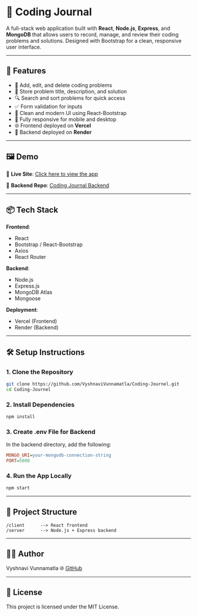 # 📘 Coding Journal

A full-stack web application built with **React**, **Node.js**, **Express**, and **MongoDB** that allows users to record, manage, and review their coding problems and solutions. Designed with Bootstrap for a clean, responsive user interface.

---

## 🚀 Features

- 📝 Add, edit, and delete coding problems
- 💬 Store problem title, description, and solution
- 🔍 Search and sort problems for quick access
- ✅ Form validation for inputs
- 🎨 Clean and modern UI using React-Bootstrap
- 📱 Fully responsive for mobile and desktop
- 🌐 Frontend deployed on **Vercel**
- 🔧 Backend deployed on **Render**

---

## 🖼️ Demo

🔗 **Live Site**: [Click here to view the app](https://coding-journal-app.vercel.app/)

📂 **Backend Repo**: [Coding Journal Backend](https://github.com/VyshnaviVunnamatla/Coding-Journel/tree/main/backend)

---

## 📦 Tech Stack

**Frontend**:
- React
- Bootstrap / React-Bootstrap
- Axios
- React Router

**Backend**:
- Node.js
- Express.js
- MongoDB Atlas
- Mongoose

**Deployment**:
- Vercel (Frontend)
- Render (Backend)

---

## 🛠️ Setup Instructions

### 1. Clone the Repository

```bash
git clone https://github.com/VyshnaviVunnamatla/Coding-Journel.git
cd Coding-Journel
```

### 2. Install Dependencies

```bash
npm install
```

### 3. Create .env File for Backend
In the backend directory, add the following:

```ini
MONGO_URI=your-mongodb-connection-string
PORT=5000
```

### 4. Run the App Locally

```bash
npm start
```

---

## 📁 Project Structure

```pgsql
/client      --> React frontend
/server      --> Node.js + Express backend
```

---

## 🙋‍♀️ Author
Vyshnavi Vunnamatla
🌐 [GitHub](https://github.com/VyshnaviVunnamatla)

---

## 📜 License
This project is licensed under the MIT License.
